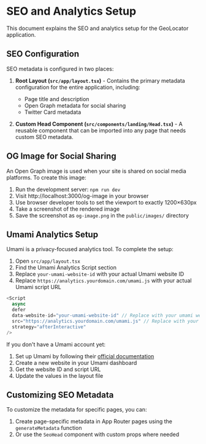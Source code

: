 # SEO and Analytics Setup

This document explains the SEO and analytics setup for the GeoLocator application.

## SEO Configuration

SEO metadata is configured in two places:

1. **Root Layout (`src/app/layout.tsx`)** - Contains the primary metadata configuration for the entire application, including:

   - Page title and description
   - Open Graph metadata for social sharing
   - Twitter Card metadata

2. **Custom Head Component (`src/components/landing/Head.tsx`)** - A reusable component that can be imported into any page that needs custom SEO metadata.

## OG Image for Social Sharing

An Open Graph image is used when your site is shared on social media platforms. To create this image:

1. Run the development server: `npm run dev`
2. Visit http://localhost:3000/og-image in your browser
3. Use browser developer tools to set the viewport to exactly 1200×630px
4. Take a screenshot of the rendered image
5. Save the screenshot as `og-image.png` in the `public/images/` directory

## Umami Analytics Setup

Umami is a privacy-focused analytics tool. To complete the setup:

1. Open `src/app/layout.tsx`
2. Find the Umami Analytics Script section
3. Replace `your-umami-website-id` with your actual Umami website ID
4. Replace `https://analytics.yourdomain.com/umami.js` with your actual Umami script URL

```javascript
<Script
  async
  defer
  data-website-id="your-umami-website-id" // Replace with your umami website ID
  src="https://analytics.yourdomain.com/umami.js" // Replace with your umami script URL
  strategy="afterInteractive"
/>
```

If you don't have a Umami account yet:

1. Set up Umami by following their [official documentation](https://umami.is/docs/install)
2. Create a new website in your Umami dashboard
3. Get the website ID and script URL
4. Update the values in the layout file

## Customizing SEO Metadata

To customize the metadata for specific pages, you can:

1. Create page-specific metadata in App Router pages using the `generateMetadata` function
2. Or use the `SeoHead` component with custom props where needed
